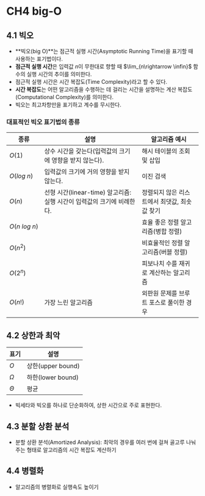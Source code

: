 # CH4 big-O

## 4.1 빅오

- **빅오(big O)**는 점근적 실행 시간(Asymptotic Running Time)을 표기할 때 사용하는 표기법이다.
- **점근적 실행 시간**은 입력값 $n$이 무한대로 향할 때 $\lim_{n\rightarrow \infin}$ 함수의 실행 시간의 추이를 의미한다.
- 점근적 실행 시간은 시간 복잡도(Time Complexity)라고 할 수 있다.
- **시간 복잡도**는 어떤 알고리즘을 수행하는 데 걸리는 시간을 설명하는 계산 복잡도(Computational Complexity)를 의미한다.
- 빅오는 최고차항만을 표기하고 계수를 무시한다.



### 대표적인 빅오 표기법의 종류

| 종류           | 설명                                                         | 알고리즘 예시                                |
| -------------- | ------------------------------------------------------------ | -------------------------------------------- |
| $O(1)$         | 상수 시간을 갖는다(입력값의 크기에 영향을 받지 않는다).      | 해시 테이블의 조회 및 삽입                   |
| $O(log\ n)$    | 입력값의 크기에 거의 영향을 받지 않는다.                     | 이진 검색                                    |
| $O(n)$         | 선형 시간(linear-time) 알고리즘: 실행 시간이 입력값의 크기에 비례한다. | 정렬되지 않은 리스트에서 최댓값, 최솟값 찾기 |
| $O(n\ log\ n)$ |                                                              | 효율 좋은 정렬 알고리즘(병합 정렬)           |
| $O(n^2)$       |                                                              | 비효율적인 정렬 알고리즘(버블 정렬)          |
| $O(2^n)$       |                                                              | 피보나치 수를 재귀로 계산하는 알고리즘       |
| $O(n!)$        | 가장 느린 알고리즘                                           | 외판원 문제를 브루트 포스로 풀이한 경우      |



## 4.2 상한과 최악

| 표기            | 설명              |
| --------------- | ----------------- |
| $O$             | 상한(upper bound) |
| $\mathit\Omega$ | 하한(lower bound) |
| $\mathit\Theta$ | 평균              |

- 빅세타와 빅오를 하나로 단순화하여, 상한 시간으로 주로 표현한다.



## 4.3 분할 상환 분석

- 분할 상환 분석(Amortized Analysis): 최악의 경우를 여러 번에 걸쳐 골고루 나눠주는 형태로 알고리즘의 시간 복잡도 계산하기



## 4.4 병렬화

- 알고리즘의 병렬화로 실행속도 높이기





